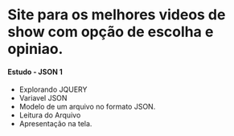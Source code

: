 # Site para os melhores videos de show com opção de escolha e opiniao.

<h4> Estudo - JSON 1 </h4>
<ul>
    <li>Explorando JQUERY</li>
    <li> Variavel JSON</li>
    <li>Modelo de um arquivo no formato JSON.</li>
    <li>Leitura do Arquivo</li>
    <li>Apresentação na tela.</li>
<ul>

